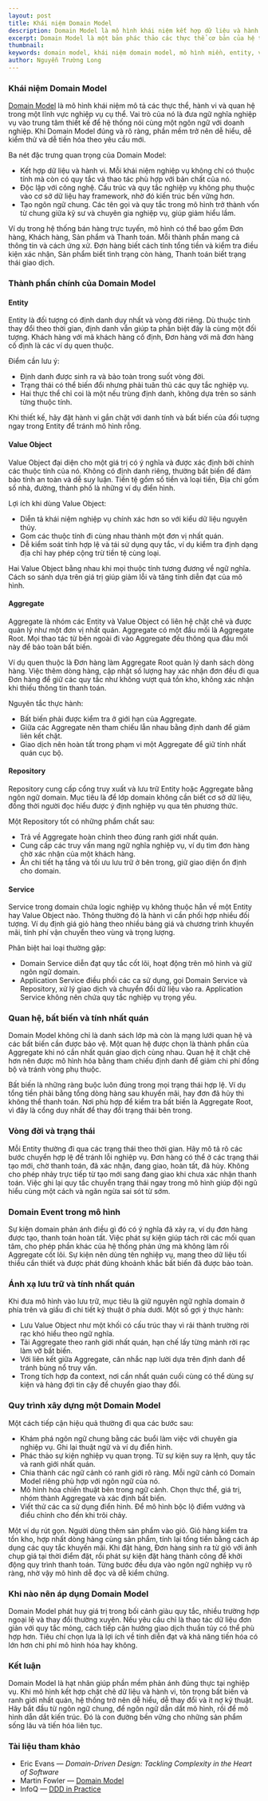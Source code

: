 ```yaml
---
layout: post
title: Khái niệm Domain Model
description: Domain Model là mô hình khái niệm kết hợp dữ liệu và hành vi để biểu diễn nghiệp vụ cốt lõi của hệ thống. Nó giúp giảm độ phức tạp và tăng tính chính xác trong thiết kế phần mềm.
excerpt: Domain Model là một bản phác thảo các thực thể cơ bản của hệ thống và mối quan hệ giữa chúng. Nó tạo ra mạng lưới các đối tượng phản ánh đúng bản chất nghiệp vụ, giúp cho việc phân tích, thiết kế và bảo trì hệ thống dễ dàng hơn.
thumbnail:
keywords: domain model, khái niệm domain model, mô hình miền, entity, value object, aggregate, repository, service
author: Nguyễn Trường Long
---
```


### Khái niệm Domain Model

[Domain Model](https://nguyentruonglong.net/khai-niem-domain-model.html) là mô hình khái niệm mô tả các thực thể, hành vi và quan hệ trong một lĩnh vực nghiệp vụ cụ thể. Vai trò của nó là đưa ngữ nghĩa nghiệp vụ vào trung tâm thiết kế để hệ thống nói cùng một ngôn ngữ với doanh nghiệp. Khi Domain Model đúng và rõ ràng, phần mềm trở nên dễ hiểu, dễ kiểm thử và dễ tiến hóa theo yêu cầu mới.

Ba nét đặc trưng quan trọng của Domain Model:

* Kết hợp dữ liệu và hành vi. Mỗi khái niệm nghiệp vụ không chỉ có thuộc tính mà còn có quy tắc và thao tác phù hợp với bản chất của nó.
* Độc lập với công nghệ. Cấu trúc và quy tắc nghiệp vụ không phụ thuộc vào cơ sở dữ liệu hay framework, nhờ đó kiến trúc bền vững hơn.
* Tạo ngôn ngữ chung. Các tên gọi và quy tắc trong mô hình trở thành vốn từ chung giữa kỹ sư và chuyên gia nghiệp vụ, giúp giảm hiểu lầm.

Ví dụ trong hệ thống bán hàng trực tuyến, mô hình có thể bao gồm Đơn hàng, Khách hàng, Sản phẩm và Thanh toán. Mỗi thành phần mang cả thông tin và cách ứng xử. Đơn hàng biết cách tính tổng tiền và kiểm tra điều kiện xác nhận, Sản phẩm biết tình trạng còn hàng, Thanh toán biết trạng thái giao dịch.


### Thành phần chính của Domain Model

#### Entity

Entity là đối tượng có định danh duy nhất và vòng đời riêng. Dù thuộc tính thay đổi theo thời gian, định danh vẫn giúp ta phân biệt đây là cùng một đối tượng. Khách hàng với mã khách hàng cố định, Đơn hàng với mã đơn hàng cố định là các ví dụ quen thuộc.

Điểm cần lưu ý:

* Định danh được sinh ra và bảo toàn trong suốt vòng đời.
* Trạng thái có thể biến đổi nhưng phải tuân thủ các quy tắc nghiệp vụ.
* Hai thực thể chỉ coi là một nếu trùng định danh, không dựa trên so sánh từng thuộc tính.

Khi thiết kế, hãy đặt hành vi gắn chặt với danh tính và bất biến của đối tượng ngay trong Entity để tránh mô hình rỗng.


#### Value Object

Value Object đại diện cho một giá trị có ý nghĩa và được xác định bởi chính các thuộc tính của nó. Không có định danh riêng, thường bất biến để đảm bảo tính an toàn và dễ suy luận. Tiền tệ gồm số tiền và loại tiền, Địa chỉ gồm số nhà, đường, thành phố là những ví dụ điển hình.

Lợi ích khi dùng Value Object:

* Diễn tả khái niệm nghiệp vụ chính xác hơn so với kiểu dữ liệu nguyên thủy.
* Gom các thuộc tính đi cùng nhau thành một đơn vị nhất quán.
* Dễ kiểm soát tính hợp lệ và tái sử dụng quy tắc, ví dụ kiểm tra định dạng địa chỉ hay phép cộng trừ tiền tệ cùng loại.

Hai Value Object bằng nhau khi mọi thuộc tính tương đương về ngữ nghĩa. Cách so sánh dựa trên giá trị giúp giảm lỗi và tăng tính diễn đạt của mô hình.


#### Aggregate

Aggregate là nhóm các Entity và Value Object có liên hệ chặt chẽ và được quản lý như một đơn vị nhất quán. Aggregate có một đầu mối là Aggregate Root. Mọi thao tác từ bên ngoài đi vào Aggregate đều thông qua đầu mối này để bảo toàn bất biến.

Ví dụ quen thuộc là Đơn hàng làm Aggregate Root quản lý danh sách dòng hàng. Việc thêm dòng hàng, cập nhật số lượng hay xác nhận đơn đều đi qua Đơn hàng để giữ các quy tắc như không vượt quá tồn kho, không xác nhận khi thiếu thông tin thanh toán.

Nguyên tắc thực hành:

* Bất biến phải được kiểm tra ở giới hạn của Aggregate.
* Giữa các Aggregate nên tham chiếu lẫn nhau bằng định danh để giảm liên kết chặt.
* Giao dịch nên hoàn tất trong phạm vi một Aggregate để giữ tính nhất quán cục bộ.


#### Repository

Repository cung cấp cổng truy xuất và lưu trữ Entity hoặc Aggregate bằng ngôn ngữ domain. Mục tiêu là để lớp domain không cần biết cơ sở dữ liệu, đồng thời người đọc hiểu được ý định nghiệp vụ qua tên phương thức.

Một Repository tốt có những phẩm chất sau:

* Trả về Aggregate hoàn chỉnh theo đúng ranh giới nhất quán.
* Cung cấp các truy vấn mang ngữ nghĩa nghiệp vụ, ví dụ tìm đơn hàng chờ xác nhận của một khách hàng.
* Ẩn chi tiết hạ tầng và tối ưu lưu trữ ở bên trong, giữ giao diện ổn định cho domain.


#### Service

Service trong domain chứa logic nghiệp vụ không thuộc hẳn về một Entity hay Value Object nào. Thông thường đó là hành vi cần phối hợp nhiều đối tượng. Ví dụ định giá giỏ hàng theo nhiều bảng giá và chương trình khuyến mãi, tính phí vận chuyển theo vùng và trọng lượng.

Phân biệt hai loại thường gặp:

* Domain Service diễn đạt quy tắc cốt lõi, hoạt động trên mô hình và giữ ngôn ngữ domain.
* Application Service điều phối các ca sử dụng, gọi Domain Service và Repository, xử lý giao dịch và chuyển đổi dữ liệu vào ra. Application Service không nên chứa quy tắc nghiệp vụ trọng yếu.


### Quan hệ, bất biến và tính nhất quán

Domain Model không chỉ là danh sách lớp mà còn là mạng lưới quan hệ và các bất biến cần được bảo vệ. Một quan hệ được chọn là thành phần của Aggregate khi nó cần nhất quán giao dịch cùng nhau. Quan hệ ít chặt chẽ hơn nên được mô hình hóa bằng tham chiếu định danh để giảm chi phí đồng bộ và tránh vòng phụ thuộc.

Bất biến là những ràng buộc luôn đúng trong mọi trạng thái hợp lệ. Ví dụ tổng tiền phải bằng tổng dòng hàng sau khuyến mãi, hay đơn đã hủy thì không thể thanh toán. Nơi phù hợp để kiểm tra bất biến là Aggregate Root, vì đây là cổng duy nhất để thay đổi trạng thái bên trong.


### Vòng đời và trạng thái

Mỗi Entity thường đi qua các trạng thái theo thời gian. Hãy mô tả rõ các bước chuyển hợp lệ để tránh lỗi nghiệp vụ. Đơn hàng có thể ở các trạng thái tạo mới, chờ thanh toán, đã xác nhận, đang giao, hoàn tất, đã hủy. Không cho phép nhảy trực tiếp từ tạo mới sang đang giao khi chưa xác nhận thanh toán. Việc ghi lại quy tắc chuyển trạng thái ngay trong mô hình giúp đội ngũ hiểu cùng một cách và ngăn ngừa sai sót từ sớm.


### Domain Event trong mô hình

Sự kiện domain phản ánh điều gì đó có ý nghĩa đã xảy ra, ví dụ đơn hàng được tạo, thanh toán hoàn tất. Việc phát sự kiện giúp tách rời các mối quan tâm, cho phép phần khác của hệ thống phản ứng mà không làm rối Aggregate cốt lõi. Sự kiện nên dùng tên nghiệp vụ, mang theo dữ liệu tối thiểu cần thiết và được phát đúng khoảnh khắc bất biến đã được bảo toàn.


### Ánh xạ lưu trữ và tính nhất quán

Khi đưa mô hình vào lưu trữ, mục tiêu là giữ nguyên ngữ nghĩa domain ở phía trên và giấu đi chi tiết kỹ thuật ở phía dưới. Một số gợi ý thực hành:

* Lưu Value Object như một khối có cấu trúc thay vì rải thành trường rời rạc khó hiểu theo ngữ nghĩa.
* Tải Aggregate theo ranh giới nhất quán, hạn chế lấy từng mảnh rời rạc làm vỡ bất biến.
* Với liên kết giữa Aggregate, cân nhắc nạp lười dựa trên định danh để tránh bùng nổ truy vấn.
* Trong tích hợp đa context, nơi cần nhất quán cuối cùng có thể dùng sự kiện và hàng đợi tin cậy để chuyển giao thay đổi.


### Quy trình xây dựng một Domain Model

Một cách tiếp cận hiệu quả thường đi qua các bước sau:

* Khám phá ngôn ngữ chung bằng các buổi làm việc với chuyên gia nghiệp vụ. Ghi lại thuật ngữ và ví dụ điển hình.
* Phác thảo sự kiện nghiệp vụ quan trọng. Từ sự kiện suy ra lệnh, quy tắc và ranh giới nhất quán.
* Chia thành các ngữ cảnh có ranh giới rõ ràng. Mỗi ngữ cảnh có Domain Model riêng phù hợp với ngôn ngữ của nó.
* Mô hình hóa chiến thuật bên trong ngữ cảnh. Chọn thực thể, giá trị, nhóm thành Aggregate và xác định bất biến.
* Viết thử các ca sử dụng điển hình. Để mô hình bộc lộ điểm vướng và điều chỉnh cho đến khi trôi chảy.

Một ví dụ rút gọn. Người dùng thêm sản phẩm vào giỏ. Giỏ hàng kiểm tra tồn kho, hợp nhất dòng hàng cùng sản phẩm, tính lại tổng tiền bằng cách áp dụng các quy tắc khuyến mãi. Khi đặt hàng, Đơn hàng sinh ra từ giỏ với ảnh chụp giá tại thời điểm đặt, rồi phát sự kiện đặt hàng thành công để khởi động quy trình thanh toán. Từng bước đều dựa vào ngôn ngữ nghiệp vụ rõ ràng, nhờ vậy mô hình dễ đọc và dễ kiểm chứng.


### Khi nào nên áp dụng Domain Model

Domain Model phát huy giá trị trong bối cảnh giàu quy tắc, nhiều trường hợp ngoại lệ và thay đổi thường xuyên. Nếu yêu cầu chỉ là thao tác dữ liệu đơn giản với quy tắc mỏng, cách tiếp cận hướng giao dịch thuần túy có thể phù hợp hơn. Tiêu chí chọn lựa là lợi ích về tính diễn đạt và khả năng tiến hóa có lớn hơn chi phí mô hình hóa hay không.


### Kết luận

Domain Model là hạt nhân giúp phần mềm phản ánh đúng thực tại nghiệp vụ. Khi mô hình kết hợp chặt chẽ dữ liệu và hành vi, tôn trọng bất biến và ranh giới nhất quán, hệ thống trở nên dễ hiểu, dễ thay đổi và ít nợ kỹ thuật. Hãy bắt đầu từ ngôn ngữ chung, để ngôn ngữ dẫn dắt mô hình, rồi để mô hình dẫn dắt kiến trúc. Đó là con đường bền vững cho những sản phẩm sống lâu và tiến hóa liên tục.


### Tài liệu tham khảo

* Eric Evans — *Domain-Driven Design: Tackling Complexity in the Heart of Software*
* Martin Fowler — [Domain Model](https://martinfowler.com/eaaCatalog/domainModel.html)
* InfoQ — [DDD in Practice](https://www.infoq.com/articles/ddd-in-practice)
